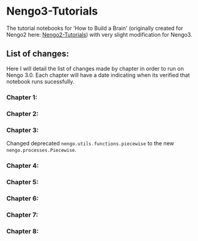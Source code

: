 # Nengo3-Tutorials

The tutorial notebooks for 'How to Build a Brain' (originally created for Nengo2 here: [Nengo2-Tutorials](https://github.com/s72sue/Nengo2-Tutorials)) with very slight modification for Nengo3.

## List of changes:
Here I will detail the list of changes made by chapter in order to run on Nengo 3.0. Each chapter will have a date indicating when its verified that notebook runs sucessfully. 

### Chapter 1:


### Chapter 2:


### Chapter 3:
Changed deprecated `nengo.utils.functions.piecewise` to the new `nengo.processes.Piecewise`.

### Chapter 4:


### Chapter 5:


### Chapter 6:


### Chapter 7:


### Chapter 8:
